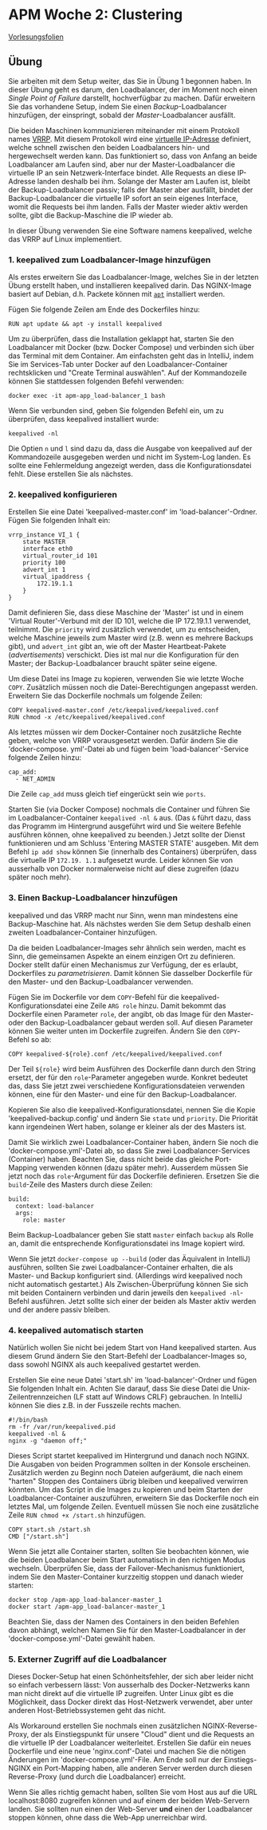 # APM Woche 2: Clustering


[Vorlesungsfolien](Clustering.pdf)


## Übung

Sie arbeiten mit dem Setup weiter, das Sie in Übung 1 begonnen haben. In 
dieser Übung geht es darum, den Loadbalancer, der im Moment noch einen 
_Single Point of Failure_ darstellt, hochverfügbar zu machen. Dafür 
erweitern Sie das vorhandene Setup, indem Sie einen _Backup_-Loadbalancer 
hinzufügen, der einspringt, sobald der _Master_-Loadbalancer ausfällt.

Die beiden Maschinen kommunizieren miteinander mit einem Protokoll names
[VRRP](https://de.wikipedia.org/wiki/Virtual_Router_Redundancy_Protocol).
Mit diesem Protokoll wird eine
[virtuelle IP-Adresse](https://de.wikipedia.org/wiki/Virtuelle_IP-Adresse) 
definiert, welche schnell zwischen den beiden Loadbalancers hin- und 
hergewechselt werden kann. Das funktioniert so, dass von Anfang an beide 
Loadbalancer am Laufen sind, aber nur der Master-Loadbalancer die virtuelle 
IP an sein Netzwerk-Interface bindet. Alle Requests an diese IP-Adresse 
landen deshalb bei ihm. Solange der Master am Laufen ist, bleibt der 
Backup-Loadbalancer passiv; falls der Master aber ausfällt, bindet der 
Backup-Loadbalancer die virtuelle IP sofort an sein eigenes Interface, womit 
die Requests bei ihm landen. Falls der Master wieder aktiv werden sollte, 
gibt die Backup-Maschine die IP wieder ab.

In dieser Übung verwenden Sie eine Software namens keepalived, welche das 
VRRP auf Linux implementiert.


### 1. keepalived zum Loadbalancer-Image hinzufügen

Als erstes erweitern Sie das Loadbalancer-Image, welches Sie in der letzten 
Übung erstellt haben, und installieren keepalived darin. Das NGINX-Image 
basiert auf Debian, d.h. Packete können mit
[`apt`](https://de.wikipedia.org/wiki/Advanced_Packaging_Tool) installiert
werden.

Fügen Sie folgende Zeilen am Ende des Dockerfiles hinzu:

    RUN apt update && apt -y install keepalived

Um zu überprüfen, dass die Installation geklappt hat, starten Sie den
Loadbalancer mit Docker (bzw. Docker Compose) und verbinden sich über das
Terminal mit dem Container. Am einfachsten geht das in IntelliJ, indem Sie im 
Services-Tab unter Docker auf den Loadbalancer-Container rechtsklicken und 
"Create Terminal auswählen". Auf der Kommandozeile können Sie stattdessen 
folgenden Befehl verwenden:

    docker exec -it apm-app_load-balancer_1 bash

Wenn Sie verbunden sind, geben Sie folgenden Befehl ein, um zu überprüfen, 
dass keepalived installiert wurde:

    keepalived -nl

Die Optien `n` und `l` sind dazu da, dass die Ausgabe von keepalived auf der 
Kommandozeile ausgegeben werden und nicht im System-Log landen. Es sollte 
eine Fehlermeldung angezeigt werden, dass die Konfigurationsdatei fehlt. Diese 
erstellen Sie als nächstes.


### 2. keepalived konfigurieren

Erstellen Sie eine Datei 'keepalived-master.conf' im 'load-balancer'-Ordner. 
Fügen Sie folgenden Inhalt ein:

    vrrp_instance VI_1 {
        state MASTER
        interface eth0
        virtual_router_id 101
        priority 100
        advert_int 1
        virtual_ipaddress {
            172.19.1.1
        }
    }

Damit definieren Sie, dass diese Maschine der 'Master' ist und in einem 
'Virtual Router'-Verbund mit der ID 101, welche die IP 172.19.1.1 verwendet, 
teilnimmt. Die `priority` wird zusätzlich verwendet, um zu entscheiden, 
welche Maschine jeweils zum Master wird (z.B. wenn es mehrere Backups gibt), 
und `advert_int` gibt an, wie oft der Master Heartbeat-Pakete 
(_advertisements_) verschickt. Dies ist mal nur die Konfiguration für den 
Master; der Backup-Loadbalancer braucht später seine eigene.

Um diese Datei ins Image zu kopieren, verwenden Sie wie letzte Woche `COPY`. 
Zusätzlich müssen noch die Datei-Berechtigungen angepasst werden. Erweitern 
Sie das Dockerfile nochmals um folgende Zeilen:

    COPY keepalived-master.conf /etc/keepalived/keepalived.conf
    RUN chmod -x /etc/keepalived/keepalived.conf

Als letztes müssen wir dem Docker-Container noch zusätzliche Rechte geben, 
welche von VRRP vorausgesetzt werden. Dafür ändern Sie die 'docker-compose.
yml'-Datei ab und fügen beim 'load-balancer'-Service folgende Zeilen hinzu:

    cap_add:
      - NET_ADMIN

Die Zeile `cap_add` muss gleich tief eingerückt sein wie `ports`.

Starten Sie (via Docker Compose) nochmals die Container und führen Sie im 
Loadbalancer-Container `keepalived -nl &` aus. (Das `&` führt dazu, dass das 
Programm im Hintergrund ausgeführt wird und Sie weitere Befehle ausführen 
können, ohne keepalived zu beenden.) Jetzt sollte der Dienst funktionieren und
am Schluss 'Entering MASTER STATE' ausgeben. Mit dem Befehl `ip add show` 
können Sie (innerhalb des Containers) überprüfen, dass die virtuelle IP `172.19.
1.1` aufgesetzt wurde. Leider können Sie von ausserhalb von Docker 
normalerweise nicht auf diese zugreifen (dazu später noch mehr).


### 3. Einen Backup-Loadbalancer hinzufügen

keepalived und das VRRP macht nur Sinn, wenn man mindestens eine 
Backup-Maschine hat. Als nächstes werden Sie dem Setup deshalb einen zweiten 
Loadbalancer-Container hinzufügen.

Da die beiden Loadbalancer-Images sehr ähnlich sein werden, macht es Sinn, 
die gemeinsamen Aspekte an einem einzigen Ort zu definieren. Docker stellt 
dafür einen Mechanismus zur Verfügung, der es erlaubt, Dockerfiles zu 
_parametrisieren_. Damit können Sie dasselber Dockerfile für den Master- und 
den Backup-Loadbalancer verwenden.

Fügen Sie im Dockerfile vor dem `COPY`-Befehl für die 
keepalived-Konfigurationsdatei eine Zeile `ARG role` hinzu. Damit bekommt das 
Dockerfile einen Parameter `role`, der angibt, ob das Image für den Master- 
oder den Backup-Loadbalancer gebaut werden soll. Auf diesen Parameter können 
Sie weiter unten im Dockerfile zugreifen. Ändern Sie den `COPY`-Befehl so ab:

    COPY keepalived-${role}.conf /etc/keepalived/keepalived.conf

Der Teil `${role}` wird beim Ausführen des Dockerfile dann durch den String 
ersetzt, der für den `role`-Parameter angegeben wurde. Konkret bedeutet das, 
dass Sie jetzt zwei verschiedene Konfigurationsdateien verwenden können, 
eine für den Master- und eine für den Backup-Loadbalancer.

Kopieren Sie also die keepalived-Konfigurationsdatei, nennen Sie die Kopie 
'keepalived-backup.config' und ändern Sie `state` und `priority`. Die 
Priorität kann irgendeinen Wert haben, solange er kleiner als der des 
Masters ist.

Damit Sie wirklich zwei Loadbalancer-Container haben, ändern Sie noch die 
'docker-compose.yml'-Datei ab, so dass Sie zwei Loadbalancer-Services 
(Container) haben. Beachten Sie, dass nicht beide das gleiche Port-Mapping 
verwenden können (dazu später mehr). Ausserdem müssen Sie jetzt noch das 
`role`-Argument für das Dockerfile definieren. Ersetzen Sie die 
`build`-Zeile des Masters durch diese Zeilen:

    build:
      context: load-balancer
      args:
        role: master

Beim Backup-Loadbalancer geben Sie statt `master` einfach `backup` als Rolle 
an, damit die entsprechende Konfigurationsdatei ins Image kopiert wird.

Wenn Sie jetzt `docker-compose up --build` (oder das Äquivalent in IntelliJ) 
ausführen, sollten Sie zwei Loadbalancer-Container erhalten, die als Master- 
und Backup konfiguriert sind. (Allerdings wird keepalived noch nicht 
automatisch gestartet.) Als Zwischen-Überprüfung können Sie sich mit beiden 
Containern verbinden und darin jeweils den `keepalived -nl`-Befehl ausführen.
Jetzt sollte sich einer der beiden als Master aktiv werden und der andere 
passiv bleiben.


### 4. keepalived automatisch starten

Natürlich wollen Sie nicht bei jedem Start von Hand keepalived starten. Aus 
diesem Grund ändern Sie den Start-Befehl der Loadbalancer-Images so, dass 
sowohl NGINX als auch keepalived gestartet werden.

Erstellen Sie eine neue Datei 'start.sh' im 'load-balancer'-Ordner und fügen 
Sie folgenden Inhalt ein. Achten Sie darauf, dass Sie diese Datei die Unix-Zeilentrennzeichen (LF statt
auf Windows CRLF) gebrauchen. In IntelliJ können Sie dies z.B. in der
Fusszeile rechts machen.

    #!/bin/bash
    rm -fr /var/run/keepalived.pid
    keepalived -nl &
    nginx -g "daemon off;"

Dieses Script startet keepalived im Hintergrund und danach noch NGINX. Die 
Ausgaben von beiden Programmen sollten in der Konsole erscheinen. 
Zusätzlich werden zu Beginn noch Dateien aufgeräumt, die nach einem 
"harten" Stoppen des Containers übrig bleiben und keepalived verwirren 
könnten. Um das Script in die Images zu kopieren und beim Starten der 
Loadbalancer-Container auszuführen, erweitern Sie das Dockerfile noch ein 
letztes Mal, um folgende Zeilen. Eventuell müssen Sie noch eine zusätzliche 
Zeile `RUN chmod +x /start.sh` hinzufügen.

    COPY start.sh /start.sh
    CMD ["/start.sh"]

Wenn Sie jetzt alle Container starten, sollten Sie beobachten können, wie 
die beiden Loadbalancer beim Start automatisch in den richtigen Modus 
wechseln. Überprüfen Sie, dass der Failover-Mechanismus funktioniert, indem 
Sie den Master-Container kurzzeitig stoppen und danach wieder starten:

    docker stop /apm-app_load-balancer-master_1
    docker start /apm-app_load-balancer-master_1

Beachten Sie, dass der Namen des Containers in den beiden Befehlen davon 
abhängt, welchen Namen Sie für den Master-Loadbalancer in der
'docker-compose.yml'-Datei gewählt haben.


### 5. Externer Zugriff auf die Loadbalancer

Dieses Docker-Setup hat einen Schönheitsfehler, der sich aber leider nicht 
so einfach verbessern lässt: Von ausserhalb des Docker-Netzwerks kann man 
nicht direkt auf die virtuelle IP zugreifen. Unter Linux gibt es die 
Möglichkeit, dass Docker direkt das Host-Netzwerk verwendet, aber unter 
anderen Host-Betriebssystemen geht das nicht.

Als Workaround erstellen Sie nochmals einen zusätzlichen NGINX-Reverse-Proxy, 
der als Einstiegspunkt für unsere "Cloud" dient und die Requests an die 
virtuelle IP der Loadbalancer weiterleitet. Erstellen Sie dafür ein neues 
Dockerfile und eine neue 'nginx.conf'-Datei und machen Sie die nötigen 
Änderungen im 'docker-compose.yml'-File. Am Ende soll nur der 
Einstiegs-NGINX ein Port-Mapping haben, alle anderen Server werden durch 
diesen Reverse-Proxy (und durch die Loadbalancer) erreicht.

Wenn Sie alles richtig gemacht haben, sollten Sie vom Host aus auf die URL 
localhost:8080 zugreifen können und auf einem der beiden Web-Servern landen. 
Sie sollten nun einen der Web-Server __und__ einen der Loadbalancer stoppen 
können, ohne dass die Web-App unerreichbar wird.
